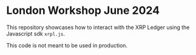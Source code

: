 # London Workshop June 2024

This repository showcases how to interact with the XRP Ledger using the Javascript sdk `xrpl.js`.

This code is not meant to be used in production.
